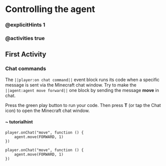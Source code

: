 # Controlling the agent

### @explicitHints 1

### @activities true

## First Activity

### Chat commands

The ``||player:on chat command||`` event block runs its code when a specific message is sent via the Minecraft chat window. Try to make the ``||agent:agent move forward||`` one block by sending the message **move** in chat.

Press the green play button to run your code. Then press **T** (or tap the Chat icon) to open the Minecraft chat window.

#### ~ tutorialhint

```blocks
player.onChat("move", function () {
    agent.move(FORWARD, 1)
})
```

```template
player.onChat("move", function () {
    agent.move(FORWARD, 1)
})
```
